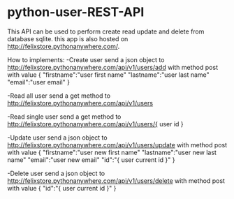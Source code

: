# python-user-REST-API

This API can be used to perform create read update and delete from database sqlite. this app is also hosted on http://felixstore.pythonanywhere.com/.

How to implements:
-Create user
send a json object to http://felixstore.pythonanywhere.com/api/v1/users/add with method post with value 
{
  "firstname":"user first name"
  "lastname":"user last name"
  "email":"user email"
} 

-Read all user
send a get method to http://felixstore.pythonanywhere.com/api/v1/users

-Read single user
send a get method to http://felixstore.pythonanywhere.com/api/v1/users/{ user id } 

-Update user
send a json object to http://felixstore.pythonanywhere.com/api/v1/users/update with method post with value 
{
  "firstname":"user new first name"
  "lastname":"user new last name"
  "email":"user new email"
  "id":"{ user current id }"
} 

-Delete user
send a json object to http://felixstore.pythonanywhere.com/api/v1/users/delete with method post with value 
{
  "id":"{ user current id }"
} 
